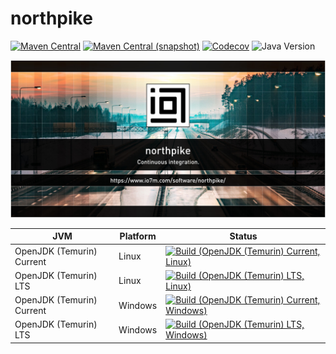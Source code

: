 northpike
===

[![Maven Central](https://img.shields.io/maven-central/v/com.io7m.northpike/com.io7m.northpike.svg?style=flat-square)](http://search.maven.org/#search%7Cga%7C1%7Cg%3A%22com.io7m.northpike%22)
[![Maven Central (snapshot)](https://img.shields.io/nexus/s/com.io7m.northpike/com.io7m.northpike?server=https%3A%2F%2Fs01.oss.sonatype.org&style=flat-square)](https://s01.oss.sonatype.org/content/repositories/snapshots/com/io7m/northpike/)
[![Codecov](https://img.shields.io/codecov/c/github/io7m-com/northpike.svg?style=flat-square)](https://codecov.io/gh/io7m-com/northpike)
![Java Version](https://img.shields.io/badge/21-java?label=java&color=007fff)

![com.io7m.northpike](./src/site/resources/northpike.jpg?raw=true)

| JVM | Platform | Status |
|-----|----------|--------|
| OpenJDK (Temurin) Current | Linux | [![Build (OpenJDK (Temurin) Current, Linux)](https://img.shields.io/github/actions/workflow/status/io7m-com/northpike/main.linux.temurin.current.yml)](https://www.github.com/io7m-com/northpike/actions?query=workflow%3Amain.linux.temurin.current)|
| OpenJDK (Temurin) LTS | Linux | [![Build (OpenJDK (Temurin) LTS, Linux)](https://img.shields.io/github/actions/workflow/status/io7m-com/northpike/main.linux.temurin.lts.yml)](https://www.github.com/io7m-com/northpike/actions?query=workflow%3Amain.linux.temurin.lts)|
| OpenJDK (Temurin) Current | Windows | [![Build (OpenJDK (Temurin) Current, Windows)](https://img.shields.io/github/actions/workflow/status/io7m-com/northpike/main.windows.temurin.current.yml)](https://www.github.com/io7m-com/northpike/actions?query=workflow%3Amain.windows.temurin.current)|
| OpenJDK (Temurin) LTS | Windows | [![Build (OpenJDK (Temurin) LTS, Windows)](https://img.shields.io/github/actions/workflow/status/io7m-com/northpike/main.windows.temurin.lts.yml)](https://www.github.com/io7m-com/northpike/actions?query=workflow%3Amain.windows.temurin.lts)|
